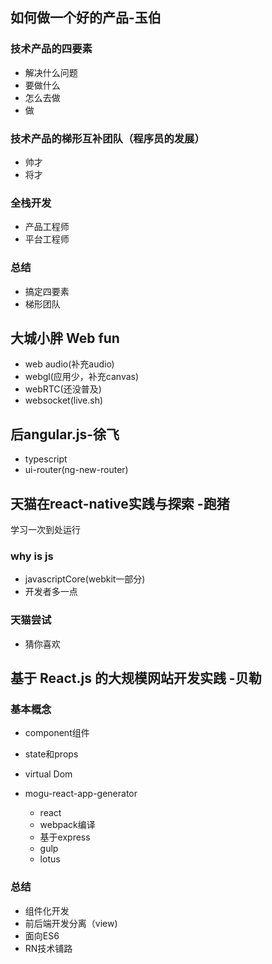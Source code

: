 ## 如何做一个好的产品-玉伯  
  
### 技术产品的四要素
 * 解决什么问题
 * 要做什么
 * 怎么去做
 * 做

### 技术产品的梯形互补团队（程序员的发展）
 * 帅才
 * 将才

### 全栈开发  
* 产品工程师   
* 平台工程师

### 总结  
* 搞定四要素
* 梯形团队

## 大城小胖  Web fun
* web audio(补充audio)
* webgl(应用少，补充canvas)
* webRTC(还没普及)
* websocket(live.sh)

## 后angular.js-徐飞
* typescript
* ui-router(ng-new-router)

## 天猫在react-native实践与探索 -跑猪
学习一次到处运行
### why is js 
* javascriptCore(webkit一部分)
* 开发者多一点

### 天猫尝试  
* 猜你喜欢

## 基于 React.js 的大规模网站开发实践 -贝勒   
### 基本概念
* component组件
* state和props
* virtual Dom

* mogu-react-app-generator 
  * react 
  * webpack编译
  * 基于express
  * gulp
  * lotus

### 总结
 * 组件化开发
 * 前后端开发分离（view)
 * 面向ES6
 * RN技术铺路
